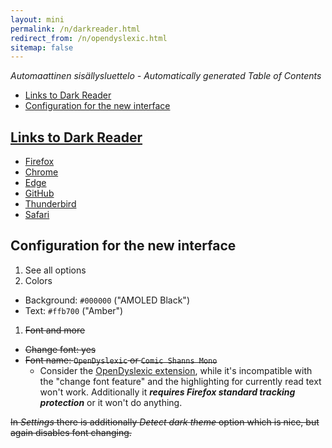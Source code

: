 ```yaml
---
layout: mini
permalink: /n/darkreader.html
redirect_from: /n/opendyslexic.html
sitemap: false
---
```


<!-- editorconfig-checker-disable -->
<!-- prettier-ignore-start -->

<!-- START doctoc generated TOC please keep comment here to allow auto update -->
<!-- DON'T EDIT THIS SECTION, INSTEAD RE-RUN doctoc TO UPDATE -->
_Automaattinen sisällysluettelo - Automatically generated Table of Contents_

- [Links to Dark Reader](#links-to-dark-reader)
- [Configuration for the new interface](#configuration-for-the-new-interface)

<!-- END doctoc generated TOC please keep comment here to allow auto update -->

<!-- prettier-ignore-end -->
<!-- editorconfig-checker-enable -->

## [Links to Dark Reader](https://github.com/darkreader/darkreader)

- [Firefox](https://addons.mozilla.org/firefox/addon/darkreader/)
- [Chrome](https://chrome.google.com/webstore/detail/dark-reader/eimadpbcbfnmbkopoojfekhnkhdbieeh/)
- [Edge](https://microsoftedge.microsoft.com/addons/detail/dark-reader/ifoakfbpdcdoeenechcleahebpibofpc/)
- [GitHub](https://github.com/darkreader/darkreader)
- [Thunderbird](https://addons.thunderbird.net/thunderbird/addon/darkreader)
- [Safari](https://darkreader.org/safari/)

## Configuration for the new interface

1. See all options
1. Colors

- Background: `#000000` ("AMOLED Black")
- Text: `#ffb700` ("Amber")

1. <del>Font and more</del>

- <del>Change font: yes</del>
- <del>Font name: `OpenDyslexic` or `Comic Shanns Mono`</del>
  - Consider the [OpenDyslexic extension](https://github.com/OpenDyslexic/extension),
    while it's incompatible with the "change font feature" and the
    highlighting for currently read text won't work. Additionally it
    **_requires Firefox standard tracking protection_** or it won't do
    anything.

<del>In _Settings_ there is additionally _Detect dark theme_ option which is nice,
but again disables font changing.<del>
